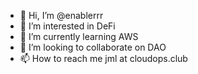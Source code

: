 - 👋 Hi, I’m @enablerrr
- 👀 I’m interested in DeFi
- 🌱 I’m currently learning AWS
- 💞️ I’m looking to collaborate on DAO
- 📫 How to reach me jml at cloudops.club

<!---
enablerrr/enablerrr is a ✨ special ✨ repository because its `README.md` (this file) appears on your GitHub profile.
You can click the Preview link to take a look at your changes.
--->
